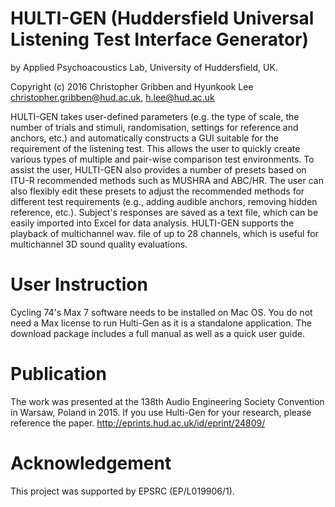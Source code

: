 # HULTI-GEN (Huddersfield Universal Listening Test Interface Generator)

by Applied Psychoacoustics Lab, University of Huddersfield, UK.

Copyright (c) 2016 Christopher Gribben and Hyunkook Lee
christopher.gribben@hud.ac.uk, h.lee@hud.ac.uk

HULTI-GEN takes user-defined parameters (e.g. the type of scale, the number of trials and stimuli, randomisation, settings for reference and anchors, etc.) and automatically constructs a GUI suitable for the requirement of the listening test. This allows the user to quickly create various types of multiple and pair-wise comparison test environments. To assist the user, HULTI-GEN also provides a number of presets based on ITU-R recommended methods such as MUSHRA and ABC/HR. The user can also flexibly edit these presets to adjust the recommended methods for different test requirements (e.g., adding audible anchors, removing hidden reference, etc.). Subject's responses are saved as a text file, which can be easily imported into Excel for data analysis. HULTI-GEN supports the playback of multichannel wav. file of up to 28 channels, which is useful for multichannel 3D sound quality evaluations.

# User Instruction
Cycling 74's Max 7 software needs to be installed on Mac OS. You do not need a Max license to run Hulti-Gen as it is a standalone application. The download package includes a full manual as well as a quick user guide.

# Publication
The work was presented at the 138th Audio Engineering Society Convention in Warsaw, Poland in 2015. If you use Hulti-Gen for your research, please reference the paper.
http://eprints.hud.ac.uk/id/eprint/24809/

# Acknowledgement 

This project was supported by EPSRC (EP/L019906/1).

